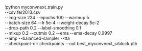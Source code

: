 
!python myconvnext_train.py \
  --csv fer2013.csv \
  --img-size 224 --epochs 100 --warmup 5 \
  --batch-size 64 --lr 5e-4 --weight-decay 5e-2 \
  --drop-path 0.2 --label-smoothing 0.1 \
  --mixup 0.2 --cutmix 0.2 --ema --ema-decay 0.9997 \
  --amp --balanced-sampler --tta \
  --checkpoint-dir checkpoints --out best_myconvnext_srblock.pth
  
